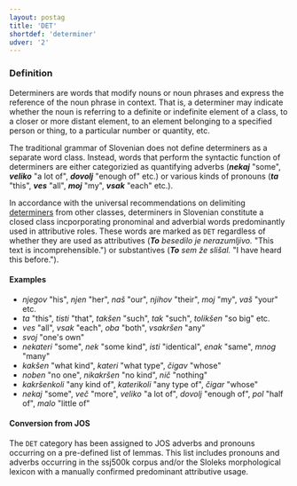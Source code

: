 ```yaml
---
layout: postag
title: 'DET'
shortdef: 'determiner'
udver: '2'
---
```


### Definition

Determiners are words that modify nouns or noun phrases and express the reference of the noun phrase in context. That is, a determiner may indicate whether the noun is referring to a definite or indefinite element of a class, to a closer or more distant element, to an element belonging to a specified person or thing, to a particular number or quantity, etc.

The traditional grammar of Slovenian does not define determiners as a separate word class. Instead, words that perform the syntactic function of determiners are either categorizied as quantifying adverbs (_<b>nekaj</b>_ "some", _<b>veliko</b>_ "a lot of", _<b>dovolj</b>_ "enough of" etc.) or various kinds of pronouns (_<b>ta</b>_ "this", _<b>ves</b>_ "all", _<b>moj</b>_ "my", _<b>vsak</b>_ "each" etc.).

In accordance with the universal recommendations on delimiting [determiners](https://universaldependencies.org/u/pos/DET.html) from other classes, determiners in Slovenian constitute a closed class incporporating pronominal and adverbial words predominantly used in attributive roles. These words are marked as `DET` regardless of whether they are used as attributives (_<b>To</b> besedilo je nerazumljivo._ "This text is incomprehensible.") or substantives (_<b>To</b> sem že slišal._ "I have heard this before.").  

#### Examples

* _njegov_ "his", _njen_ "her", _naš_ "our", _njihov_ "their", _moj_ "my", _vaš_ "your" etc. 
* _ta_ "this", _tisti_ "that", _takšen_ "such", _tak_ "such", _tolikšen_ "so big" etc.
* _ves_ "all", _vsak_ "each", _oba_ "both", _vsakršen_ "any"
* _svoj_ "one's own" 
* _nekateri_ "some", _nek_ "some kind", _isti_ "identical", _enak_ "same", _mnog_ "many" 
* _kakšen_ "what kind", _kateri_ "what type", _čigav_ "whose" 
* _noben_ "no one", _nikakršen_ "no kind", _nič_ "nothing"
* _kakršenkoli_ "any kind of", _katerikoli_ "any type of", _čigar_ "whose"
* _nekaj_ "some", _več_ "more", _veliko_ "a lot of", _dovolj_ "enough of", _pol_ "half of", _malo_ "little of" 

#### Conversion from JOS

The `DET` category has been assigned to JOS adverbs and pronouns occurring on a pre-defined list of lemmas. This list includes pronouns and adverbs occurring in the ssj500k corpus and/or the Sloleks morphological lexicon with a manually confirmed predominant attributive usage.  
<!-- Interlanguage links updated Po 11. listopadu 2024, 20:09:21 CET -->
